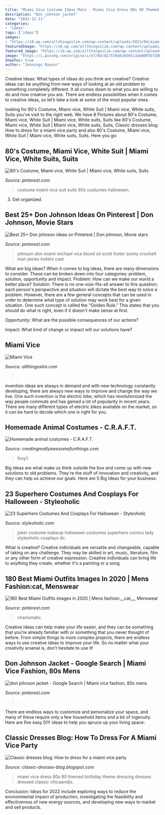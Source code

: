 ```yaml
---
title: "Miami Vice Costume Ideas Male - Miami Vice Dress 80s 80 Themed Birthday Theme Dressing Dresses Dressed сlassic Chicaandjo"
description: "Don johnson jacket"
date: "2022-12-11"
categories:
- "ideas"
tags: ["ideas"]
images:
- "https://i0.wp.com/allthingsslim.com/wp-content/uploads/2013/04/miamivice10-1.jpg?resize=425%2C640&amp;ssl=1"
featuredImage: "https://i0.wp.com/allthingsslim.com/wp-content/uploads/2013/04/miamivice10-1.jpg?resize=425%2C640&amp;ssl=1"
featured_image: "https://i0.wp.com/allthingsslim.com/wp-content/uploads/2013/04/miamivice10-1.jpg?resize=425%2C640&amp;ssl=1"
image: "https://i.pinimg.com/originals/57/8d/82/578d824505c3ab0007b728b38cdb1309.jpg"
ShowToc: true
author: "Jennings Raynor"
---
```



Creative Ideas: What types of ideas do you think are creative?
Creative ideas can be anything from new ways of looking at an old problem to something completely different. It all comes down to what you are willing to do and how creative you are. There are endless possibilities when it comes to creative ideas, so let’s take a look at some of the most popular ones.

	

		
looking for 80&#039;s Costume, Miami vice, White Suit | Miami vice, White suits, Suits you've visit to the right web. We have 8 Pictures about 80&#039;s Costume, Miami vice, White Suit | Miami vice, White suits, Suits like 80&#039;s Costume, Miami vice, White Suit | Miami vice, White suits, Suits, Сlassic dresses blog: How to dress for a miami vice party and also 80&#039;s Costume, Miami vice, White Suit | Miami vice, White suits, Suits. Here you go:
		
    
## 80&#039;s Costume, Miami Vice, White Suit | Miami Vice, White Suits, Suits

<img loading=lazy src="https://i.pinimg.com/736x/a2/d1/24/a2d124472e7065c88a2e67ff00cfd0a7--s-costume-halloween-costumes.jpg" onerror="this.onerror=null;this.src='https://tse4.mm.bing.net/th?id=OIP.MAxvJPJZkWTcdB9sOezNwwHaN3&amp;pid=15.1';" alt="80&#039;s Costume, Miami vice, White Suit | Miami vice, White suits, Suits">

_Source: pinterest.com_

>costume miami vice suit suits 80s costumes halloween. 

	

3. Get organized.

    
## Best 25+ Don Johnson Ideas On Pinterest | Don Johnson, Movie Stars

<img loading=lazy src="https://i.pinimg.com/originals/57/8d/82/578d824505c3ab0007b728b38cdb1309.jpg" onerror="this.onerror=null;this.src='https://tse4.mm.bing.net/th?id=OIP.vT2DAog9fIBHuoM9kRINQwAAAA&amp;pid=15.1';" alt="Best 25+ Don johnson ideas on Pinterest | Don johnson, Movie stars">

_Source: pinterest.com_

>johnson don miami michael vice blood oil scott foster sonny crockett man james ksitetv cast. 

	

What are big ideas?
When it comes to big ideas, there are many dimensions to consider. These can be broken down into four categories: problem, solution, opportunity and impact. 
Problem: How can we make our world a better place? 
Solution: There is no one-size-fits-all answer to this question; each person's perspective and situation will dictate the best way to solve a problem. However, there are a few general concepts that can be used in order to determine what type of solution may work best for a given situation. One such concept is called the "Golden Rule." This states that you should do what is right, even if it doesn't make sense at first. 

Opportunity: What are the possible consequences of our actions? 

Impact: What kind of change or impact will our solutions have?

    
## Miami Vice

<img loading=lazy src="https://i0.wp.com/allthingsslim.com/wp-content/uploads/2013/04/miamivice10-1.jpg?resize=425%2C640&amp;ssl=1" onerror="this.onerror=null;this.src='https://tse3.mm.bing.net/th?id=OIP.-EhnuMMqXNwsF9hKqh1bBAAAAA&amp;pid=15.1';" alt="Miami Vice">

_Source: allthingsslim.com_

>. 

	

invention ideas are always in demand and with new technology constantly developing, there are always new ways to improve and change the way we live. One such invention is the electric bike, which has revolutionized the way people commute and has gained a lot of popularity in recent years. There are many different types of electric bikes available on the market, so it can be hard to decide which one is right for you.

    
## Homemade Animal Costumes - C.R.A.F.T.

<img loading=lazy src="https://www.creatingreallyawesomefunthings.com/wp-content/uploads/2012/10/8091504569_37d9a6284a_o.jpg" onerror="this.onerror=null;this.src='https://tse4.mm.bing.net/th?id=OIP.l-m7vvwdfXZXw0AkgCWYfwHaKM&amp;pid=15.1';" alt="Homemade animal costumes - C.R.A.F.T.">

_Source: creatingreallyawesomefunthings.com_

>foxy1. 

	

Big ideas are what make us think outside the box and come up with new solutions to old problems. They're the stuff of innovation and creativity, and they can help us achieve our goals. Here are 5 Big Ideas for your business: 

    
## 23 Superhero Costumes And Cosplays For Halloween - Styleoholic

<img loading=lazy src="https://i.styleoholic.com/2016/09/17-Joker-lady-costume-with-makeup.jpg" onerror="this.onerror=null;this.src='https://tse2.mm.bing.net/th?id=OIP.x5qU5xDUJxh14plF8ntH4wHaLF&amp;pid=15.1';" alt="23 Superhero Costumes And Cosplays For Halloween - Styleoholic">

_Source: styleoholic.com_

>joker costume makeup halloween costumes superhero comics lady styleoholic cosplays dc. 

	

What is creative?
Creative individuals are versatile and changeable, capable of taking on any challenge. They may be skilled in art, music, literature, film or any other form of creative expression. Creative individuals can bring life to anything they create, whether it's a painting or a song.

    
## 180 Best Miami Outfits Images In 2020 | Mens Fashion:__cat__, Menswear

<img loading=lazy src="https://i.pinimg.com/474x/94/37/9b/94379ba2a668b1192d93e66ab7018a38.jpg" onerror="this.onerror=null;this.src='https://tse1.mm.bing.net/th?id=OIP.D94hSbFrtOgCkgebZlYhIgAAAA&amp;pid=15.1';" alt="180 Best Miami Outfits images in 2020 | Mens fashion:__cat__, Menswear">

_Source: pinterest.com_

>charismatic. 

	

Creative ideas can help make your life easier, and they can be something that you’re already familiar with or something that you never thought of before. From simple things to more complex projects, there are endless ways to use creative ideas to improve your life. So no matter what your creativity arsenal is, don’t hesitate to use it!

    
## Don Johnson Jacket - Google Search | Miami Vice Fashion, 80s Mens

<img loading=lazy src="https://i.pinimg.com/736x/20/e9/2d/20e92da798bd7df77ec96aff0bf1b662.jpg" onerror="this.onerror=null;this.src='https://tse3.mm.bing.net/th?id=OIP.-ntmg2K3oqdqGokMFcLFAAAAAA&amp;pid=15.1';" alt="don johnson jacket - Google Search | Miami vice fashion, 80s mens">

_Source: pinterest.com_

>. 

	

There are endless ways to customize and personalize your space, and many of these require only a few household items and a bit of ingenuity. Here are five easy DIY ideas to help you spruce up your living space: 

    
## Сlassic Dresses Blog: How To Dress For A Miami Vice Party

<img loading=lazy src="http://www.chicaandjo.com/wp-content/uploads/2014/08/80s-Party-17.jpg" onerror="this.onerror=null;this.src='https://tse2.mm.bing.net/th?id=OIP.C_4kJjayWpMgd4luLgV5GwHaE8&amp;pid=15.1';" alt="Сlassic dresses blog: How to dress for a miami vice party">

_Source: classic-dresses-blog.blogspot.com_

>miami vice dress 80s 80 themed birthday theme dressing dresses dressed сlassic chicaandjo. 

	

Conclusion:
Ideas for 2022 include exploring ways to reduce the environmental impact of production, investigating the feasibility and effectiveness of new energy sources, and developing new ways to market and sell products.

